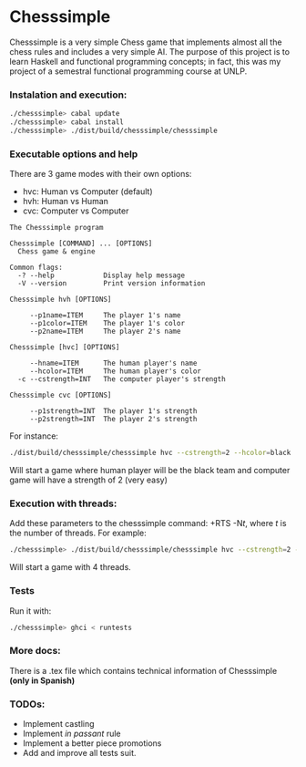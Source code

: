 # Chesssimple

Chesssimple is a very simple Chess game that implements almost all the chess rules and includes a very simple AI. The purpose of this project is to learn Haskell and functional programming concepts; in fact, this was my project of a semestral functional programming course at UNLP.

### Instalation and execution:

```bash
./chesssimple> cabal update
./chesssimple> cabal install
./chesssimple> ./dist/build/chesssimple/chesssimple
```

### Executable options and help

There are 3 game modes with their own options:

- hvc: Human vs Computer (default)
- hvh: Human vs Human
- cvc: Computer vs Computer

```
The Chesssimple program

Chesssimple [COMMAND] ... [OPTIONS]
  Chess game & engine

Common flags:
  -? --help            Display help message
  -V --version         Print version information

Chesssimple hvh [OPTIONS]

     --p1name=ITEM     The player 1's name
     --p1color=ITEM    The player 1's color
     --p2name=ITEM     The player 2's name

Chesssimple [hvc] [OPTIONS]

     --hname=ITEM      The human player's name
     --hcolor=ITEM     The human player's color
  -c --cstrength=INT   The computer player's strength

Chesssimple cvc [OPTIONS]

     --p1strength=INT  The player 1's strength
     --p2strength=INT  The player 2's strength
```

For instance:
```bash
./dist/build/chesssimple/chesssimple hvc --cstrength=2 --hcolor=black
```
Will start a game where human player will be the black team and computer game will have a strength of 2 (very easy)

### Execution with threads:

Add these parameters to the chesssimple command: +RTS -N*t*, where *t* is the number of threads. For example:
```bash
./chesssimple> ./dist/build/chesssimple/chesssimple hvc --cstrength=2 --hcolor=black +RTS -N4
```
Will start a game with 4 threads.

### Tests

Run it with:
```bash
./chesssimple> ghci < runtests
```

### More docs:

There is a .tex file which contains technical information of Chesssimple **(only in Spanish)**

### TODOs:

- Implement castling
- Implement *in passant* rule
- Implement a better piece promotions
- Add and improve all tests suit.
